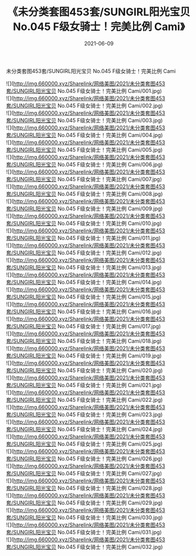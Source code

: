 ﻿---
layout: post
title:  《未分类套图453套/SUNGIRL阳光宝贝 No.045 F级女骑士！完美比例 Cami》
date:   2021-06-09
img: http://img.660000.xyz/Sharelink/网络美图/2021/未分类套图453套/SUNGIRL阳光宝贝 No.045 F级女骑士！完美比例 Cami/000.jpg
categories: [美女, 清纯, 唯美]
---

未分类套图453套/SUNGIRL阳光宝贝 No.045 F级女骑士！完美比例 Cami

 ![](http://img.660000.xyz/Sharelink/网络美图/2021/未分类套图453套/SUNGIRL阳光宝贝 No.045 F级女骑士！完美比例 Cami/001.jpg) <br>![](http://img.660000.xyz/Sharelink/网络美图/2021/未分类套图453套/SUNGIRL阳光宝贝 No.045 F级女骑士！完美比例 Cami/002.jpg) <br>![](http://img.660000.xyz/Sharelink/网络美图/2021/未分类套图453套/SUNGIRL阳光宝贝 No.045 F级女骑士！完美比例 Cami/003.jpg) <br>![](http://img.660000.xyz/Sharelink/网络美图/2021/未分类套图453套/SUNGIRL阳光宝贝 No.045 F级女骑士！完美比例 Cami/004.jpg) <br>![](http://img.660000.xyz/Sharelink/网络美图/2021/未分类套图453套/SUNGIRL阳光宝贝 No.045 F级女骑士！完美比例 Cami/005.jpg) <br>![](http://img.660000.xyz/Sharelink/网络美图/2021/未分类套图453套/SUNGIRL阳光宝贝 No.045 F级女骑士！完美比例 Cami/006.jpg) <br>![](http://img.660000.xyz/Sharelink/网络美图/2021/未分类套图453套/SUNGIRL阳光宝贝 No.045 F级女骑士！完美比例 Cami/007.jpg) <br>![](http://img.660000.xyz/Sharelink/网络美图/2021/未分类套图453套/SUNGIRL阳光宝贝 No.045 F级女骑士！完美比例 Cami/008.jpg) <br>![](http://img.660000.xyz/Sharelink/网络美图/2021/未分类套图453套/SUNGIRL阳光宝贝 No.045 F级女骑士！完美比例 Cami/009.jpg) <br>![](http://img.660000.xyz/Sharelink/网络美图/2021/未分类套图453套/SUNGIRL阳光宝贝 No.045 F级女骑士！完美比例 Cami/010.jpg) <br>![](http://img.660000.xyz/Sharelink/网络美图/2021/未分类套图453套/SUNGIRL阳光宝贝 No.045 F级女骑士！完美比例 Cami/011.jpg) <br>![](http://img.660000.xyz/Sharelink/网络美图/2021/未分类套图453套/SUNGIRL阳光宝贝 No.045 F级女骑士！完美比例 Cami/012.jpg) <br>![](http://img.660000.xyz/Sharelink/网络美图/2021/未分类套图453套/SUNGIRL阳光宝贝 No.045 F级女骑士！完美比例 Cami/013.jpg) <br>![](http://img.660000.xyz/Sharelink/网络美图/2021/未分类套图453套/SUNGIRL阳光宝贝 No.045 F级女骑士！完美比例 Cami/014.jpg) <br>![](http://img.660000.xyz/Sharelink/网络美图/2021/未分类套图453套/SUNGIRL阳光宝贝 No.045 F级女骑士！完美比例 Cami/015.jpg) <br>![](http://img.660000.xyz/Sharelink/网络美图/2021/未分类套图453套/SUNGIRL阳光宝贝 No.045 F级女骑士！完美比例 Cami/016.jpg) <br>![](http://img.660000.xyz/Sharelink/网络美图/2021/未分类套图453套/SUNGIRL阳光宝贝 No.045 F级女骑士！完美比例 Cami/017.jpg) <br>![](http://img.660000.xyz/Sharelink/网络美图/2021/未分类套图453套/SUNGIRL阳光宝贝 No.045 F级女骑士！完美比例 Cami/018.jpg) <br>![](http://img.660000.xyz/Sharelink/网络美图/2021/未分类套图453套/SUNGIRL阳光宝贝 No.045 F级女骑士！完美比例 Cami/019.jpg) <br>![](http://img.660000.xyz/Sharelink/网络美图/2021/未分类套图453套/SUNGIRL阳光宝贝 No.045 F级女骑士！完美比例 Cami/020.jpg) <br>![](http://img.660000.xyz/Sharelink/网络美图/2021/未分类套图453套/SUNGIRL阳光宝贝 No.045 F级女骑士！完美比例 Cami/021.jpg) <br>![](http://img.660000.xyz/Sharelink/网络美图/2021/未分类套图453套/SUNGIRL阳光宝贝 No.045 F级女骑士！完美比例 Cami/022.jpg) <br>![](http://img.660000.xyz/Sharelink/网络美图/2021/未分类套图453套/SUNGIRL阳光宝贝 No.045 F级女骑士！完美比例 Cami/023.jpg) <br>![](http://img.660000.xyz/Sharelink/网络美图/2021/未分类套图453套/SUNGIRL阳光宝贝 No.045 F级女骑士！完美比例 Cami/024.jpg) <br>![](http://img.660000.xyz/Sharelink/网络美图/2021/未分类套图453套/SUNGIRL阳光宝贝 No.045 F级女骑士！完美比例 Cami/025.jpg) <br>![](http://img.660000.xyz/Sharelink/网络美图/2021/未分类套图453套/SUNGIRL阳光宝贝 No.045 F级女骑士！完美比例 Cami/026.jpg) <br>![](http://img.660000.xyz/Sharelink/网络美图/2021/未分类套图453套/SUNGIRL阳光宝贝 No.045 F级女骑士！完美比例 Cami/027.jpg) <br>![](http://img.660000.xyz/Sharelink/网络美图/2021/未分类套图453套/SUNGIRL阳光宝贝 No.045 F级女骑士！完美比例 Cami/028.jpg) <br>![](http://img.660000.xyz/Sharelink/网络美图/2021/未分类套图453套/SUNGIRL阳光宝贝 No.045 F级女骑士！完美比例 Cami/029.jpg) <br>![](http://img.660000.xyz/Sharelink/网络美图/2021/未分类套图453套/SUNGIRL阳光宝贝 No.045 F级女骑士！完美比例 Cami/030.jpg) <br>![](http://img.660000.xyz/Sharelink/网络美图/2021/未分类套图453套/SUNGIRL阳光宝贝 No.045 F级女骑士！完美比例 Cami/031.jpg) <br>![](http://img.660000.xyz/Sharelink/网络美图/2021/未分类套图453套/SUNGIRL阳光宝贝 No.045 F级女骑士！完美比例 Cami/032.jpg) <br>